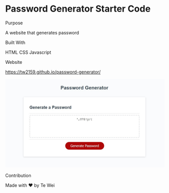 # Password Generator Starter Code

Purpose

A website that generates password

Built With
 
   HTML
   CSS
   Javascript

Website

https://tw2159.github.io/password-generator/

![Screenshot of top of page](./assets/image/page-screenshot.jpg)

Contribution

Made with ❤️ by Te Wei